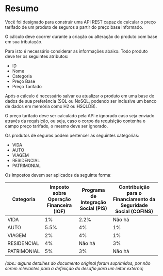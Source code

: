 # Resumo

Você foi designado para construir uma API REST capaz de calcular o preço
tarifado de um produto de seguros a partir do preço base informado.

O cálculo deve ocorrer durante a criação ou alteração do produto com base em
sua tributação.

Para isto é necessário considerar as informações abaixo.
Todo produto deve ter os seguintes atributos:
- ID
- Nome
- Categoria
- Preço Base
- Preço Tarifado

Após o cálculo é necessário salvar ou atualizar o produto em uma base de dados
de sua preferência (SQL ou NoSQL, podendo ser inclusive um banco de dados em
memória como H2 ou HSQLDB).

O preço tarifado deve ser calculado pela API e ignorado caso seja enviado
através da requisição, ou seja, caso o corpo da requisição contenha o campo preço
tarifado, o mesmo deve ser ignorado.

Os produtos de seguros podem pertencer as seguintes categorias:
- VIDA
- AUTO
- VIAGEM
- RESIDENCIAL
- PATRIMONIAL

Os impostos devem ser aplicados da seguinte forma:

| Categoria | Imposto sobre Operação Financeira (IOF) | Programa de Integração Social (PIS) | Contribuição para o Financiamento da Seguridade Social (COFINS) |
| --- | --- | --- |-----------------------------------------------------------------|
| VIDA | 1% | 2.2% | Não há                                                          |
| AUTO | 5.5% | 4% | 1%                                                              |
| VIAGEM | 2% | 4% | 1%                                                              |
| RESIDENCIAL | 4% | Não há | 3%                                                              |
| PATRIMONIAL | 5% | 3% | Não há                                                          |

*(obs.: alguns detalhes do documento original foram suprimidos, por não serem relevantes para a definição do desafio para
um leitor externo)*

